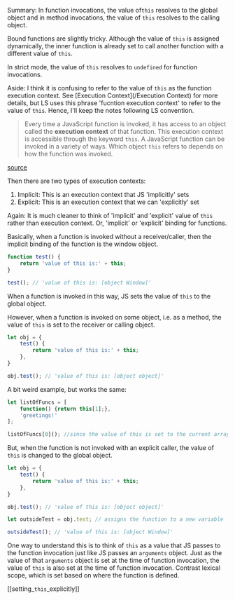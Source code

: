 Summary: In function invocations, the value of`this` resolves to the global object and in method invocations, the value of `this` resolves to the calling object. 

Bound functions are slightly tricky. Although the value of `this` is assigned dynamically, the inner function is already set to call another function with a different value of `this`.

In strict mode, the value of `this` resolves to `undefined` for function invocations. 

Aside: I think it is confusing to refer to the value of `this` as the function execution context. See [Execution Context](/Execution Context) for more details, but LS uses this phrase 'fucntion execution context' to refer to the value of `this`. Hence, I'll keep the notes following LS convention.

> Every time a JavaScript function is invoked, it has access to an object called the **execution context** of that function. This execution context is accessible through the keyword `this`. A JavaScript function can be invoked in a variety of ways. Which object `this` refers to depends on how the function was invoked.

[source](https://launchschool.com/lessons/c9200ad2/assignments/4cc36fd6)

Then there are two types of execution contexts:
1. Implicit: This is an execution context that JS 'implicitly' sets
2. Explicit: This is an execution context that we can 'explicitly' set

Again: It is much cleaner to think of 'implicit' and 'explicit' value of `this` rather than execution context. Or, 'implicit' or 'explicit' binding for functions. 

Basically, when a function is invoked without a receiver/caller, then the implicit binding of the function is the window object. 

```javascript
function test() {
	return 'value of this is:' + this;
}

test(); // 'value of this is: [object Window]'
```

When a function is invoked in this way, JS sets the value of `this` to the global object.

However, when a function is invoked on some object, i.e. as a method, the value of `this` is set to the receiver or calling object.

```javascript
let obj = {
	test() {
		return 'value of this is:' + this; 	
	},
}

obj.test(); // 'value of this is: [object object]'
```

A bit weird example, but works the same:

```javascript
let listOfFuncs = [
	function() {return this[1];},
	'greetings!'
];

listOfFuncs[0](); //since the value of this is set to the current array, this[1] returns the element at index 1.
```

But, when the function is not invoked with an explicit caller, the value of `this` is changed to the global object.

```javascript
let obj = {
	test() {
		return 'value of this is:' + this; 	
	},
}

obj.test(); // 'value of this is: [object object]'

let outsideTest = obj.test; // assigns the function to a new variable

outsideTest(); // 'value of this is: [object Window]'

```

One way to understand this is to think of `this` as a value that JS passes to the function invocation just like JS passes an `arguments` object. Just as the value of that `arguments` object is set at the time of function invocation, the value of `this` is also set at the time of function invocation. Contrast lexical scope, which is set based on where the function is defined. 

[[setting_`this`_explicitly]]